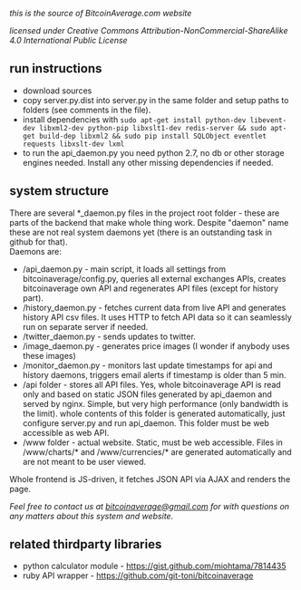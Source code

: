 *this is the source of BitcoinAverage.com website*

*licensed under Creative Commons Attribution-NonCommercial-ShareAlike 4.0 International Public License*

run instructions
---------------------
- download sources
- copy server.py.dist into server.py in the same folder and setup paths to folders (see comments in the file).
- install dependencies with `sudo apt-get install python-dev libevent-dev libxml2-dev python-pip libxslt1-dev redis-server && sudo apt-get build-dep libxml2 && sudo pip install SQLObject eventlet requests libxslt-dev lxml`
- to run the api_daemon.py you need python 2.7, no db or other storage engines needed. Install any other missing dependencies if needed.

system structure
--------------------
There are several \*_daemon.py files in the project root folder - these are parts of the backend that make whole thing work. Despite "daemon" name these are not real system daemons yet (there is an outstanding task in github for that).  
Daemons are:
- /api_daemon.py - main script, it loads all settings from bitcoinaverage/config.py, queries all external exchanges APIs, creates bitcoinaverage own API and regenerates API files (except for history part). 
- /history_daemon.py - fetches current data from live API and generates history API csv files. It uses HTTP to fetch API data so it can seamlessly run on separate server if needed.
- /twitter_daemon.py - sends updates to twitter.
- /image_daemon.py - generates price images (I wonder if anybody uses these images)
- /monitor_daemon.py - monitors last update timestamps for api and history daemons, triggers email alerts if timestamp is older than 5 min.
- /api folder - stores all API files. Yes, whole bitcoinaverage API is read only and based on static JSON files generated by api_daemon and served by nginx. Simple, but very high performance (only bandwidth is the limit). whole contents of this folder is generated automatically, just configure server.py and run api_daemon.
This folder must be web accessible as web API.
- /www folder - actual website. Static, must be web accessible. Files in /www/charts/* and /www/currencies/* are generated automatically and are not meant to be user viewed. 


Whole frontend is JS-driven, it fetches JSON API via AJAX and renders the page. 


*Feel free to contact us at bitcoinaverage@gmail.com for with questions on any matters about this system and website.*



related thirdparty libraries
--------------------
- python calculator module - https://gist.github.com/miohtama/7814435
- ruby API wrapper - https://github.com/git-toni/bitcoinaverage
